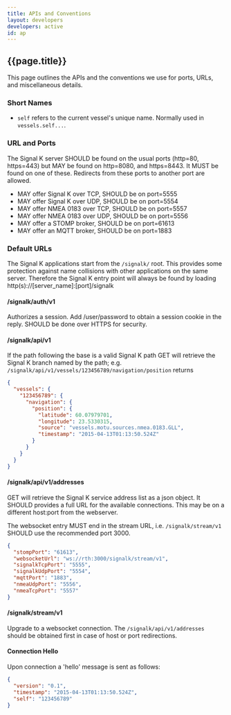 ```yaml
---
title: APIs and Conventions
layout: developers
developers: active
id: ap
---
```


## {{page.title}}

This page outlines the APIs and the conventions we use for ports, URLs, and miscellaneous details.

### Short Names

- `self` refers to the current vessel's unique name. Normally used in `vessels.self...`.

### URL and Ports

The Signal K server SHOULD be found on the usual ports (http=80, https=443) but MAY be found on http=8080, and
https=8443. It MUST be found on one of these. Redirects from these ports to another port are allowed.

- MAY offer Signal K over TCP, SHOULD be on port=5555
- MAY offer Signal K over UDP, SHOULD be on port=5554
- MAY offer NMEA 0183 over TCP, SHOULD be on port=5557
- MAY offer NMEA 0183 over UDP, SHOULD be on port=5556
- MAY offer a STOMP broker, SHOULD be on port=61613
- MAY offer an MQTT broker, SHOULD be on port=1883

### Default URLs

The Signal K applications start from the `/signalk/` root. This provides some protection against name collisions with
other applications on the same server. Therefore the Signal K entry point will always be found by loading
http(s)://[server_name]:[port]/signalk

#### /signalk/auth/v1

Authorizes a session. Add /user/password to obtain a session cookie in the reply. SHOULD be done over HTTPS for security.

#### /signalk/api/v1

If the path following the base is a valid Signal K path GET will retrieve the Signal K branch named by the path; e.g.
`/signalk/api/v1/vessels/123456789/navigation/position` returns

```json
{
  "vessels": {
    "123456789": {
      "navigation": {
        "position": {
          "latitude": 60.07979701,
          "longitude": 23.5330315,
          "source": "vessels.motu.sources.nmea.0183.GLL",
          "timestamp": "2015-04-13T01:13:50.524Z"
        }
      }
    }
  }
}
```

#### /signalk/api/v1/addresses

GET will retrieve the Signal K service address list as a json object. It SHOULD provides a full URL for the available
connections. This may be on a different host:port from the webserver.

The websocket entry MUST end in the stream URL, i.e. `/signalk/stream/v1` SHOULD use the recommended port 3000.

```json
{
  "stompPort": "61613",
  "websocketUrl": "ws://rth:3000/signalk/stream/v1",
  "signalkTcpPort": "5555",
  "signalkUdpPort": "5554",
  "mqttPort": "1883",
  "nmeaUdpPort": "5556",
  "nmeaTcpPort": "5557"
}
```

#### /signalk/stream/v1

Upgrade to a websocket connection. The `/signalk/api/v1/addresses` should be obtained first in case of host or port
redirections.

#### Connection Hello

Upon connection a 'hello' message is sent as follows:

```json
{
  "version": "0.1",
  "timestamp": "2015-04-13T01:13:50.524Z",
  "self": "123456789"
}
```
